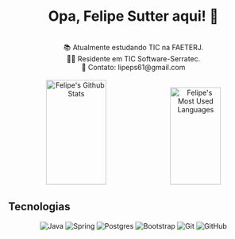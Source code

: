 <h1 align="center"> Opa, Felipe Sutter aqui! 👋</h1>
<br> 
<div align="center">  
 📚 Atualmente estudando TIC na FAETERJ.<br>
 👨‍💻 Residente em TIC Software-Serratec. <br>
 📧 Contato: lipeps61@gmail.com <br><br>
      <img width="49%" height="210px" src="https://github-readme-stats.vercel.app/api?username=FelipeSutter&show_icons=true&count_private=true&hide_border=true&title_color=900D3&icon_color=FFBF00&text_color=F0F8FF&bg_color=000000" alt="Felipe's Github Stats" /> 
      <img width="45%" height="195px" src="https://github-readme-stats.vercel.app/api/top-langs/?username=FelipeSutter&layout=compact&hide_border=true&title_color=900D3&text_color=F0F8FF&bg_color=000000" alt="Felipe's Most Used Languages" />
 </div>
 
 <h2>Tecnologias</h2>
 <div align="center">

![Java](https://img.shields.io/badge/java-%23ED8B00.svg?style=for-the-badge&logo=openjdk&logoColor=white)
![Spring](https://img.shields.io/badge/spring-%236DB33F.svg?style=for-the-badge&logo=spring&logoColor=white)
![Postgres](https://img.shields.io/badge/postgres-%23316192.svg?style=for-the-badge&logo=postgresql&logoColor=white)
![Bootstrap](https://img.shields.io/badge/bootstrap-%238511FA.svg?style=for-the-badge&logo=bootstrap&logoColor=white)
![Git](https://img.shields.io/badge/git-%23F05033.svg?style=for-the-badge&logo=git&logoColor=white)
![GitHub](https://img.shields.io/badge/github-%23121011.svg?style=for-the-badge&logo=github&logoColor=white)

 </div>
 




